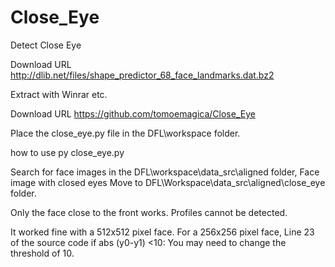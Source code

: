 # Close_Eye
 Detect Close Eye

Download URL
http://dlib.net/files/shape_predictor_68_face_landmarks.dat.bz2

Extract with Winrar etc.

Download URL
https://github.com/tomoemagica/Close_Eye

Place the close_eye.py file in the DFL\workspace folder.

how to use
py close_eye.py

Search for face images in the DFL\workspace\data_src\aligned folder,
Face image with closed eyes
Move to DFL\Workspace\data_src\aligned\close_eye folder.

Only the face close to the front works.
Profiles cannot be detected.

It worked fine with a 512x512 pixel face.
For a 256x256 pixel face,
Line 23 of the source code
if abs (y0-y1) <10:
You may need to change the threshold of 10.
